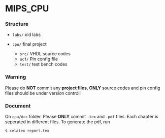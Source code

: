 # MIPS_CPU

### Structure

- `labs/` old labs

- `cpu/` final project
	- `src/` VHDL source codes
	- `ucf/` Pin config file
	- `test/` test bench codes

### Warning

Please do **NOT** commit any **project files**, **ONLY** source codes and pin config files should be under version control!

### Document

On `cpu/doc` folder. Please **ONLY** commit `.tex` and `.pdf` files. Each chapter is seperated in different files. To generate the pdf, run

    $ xelatex report.tex
